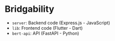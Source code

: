 # Bridgability
- `server`: Backend code (Express.js - JavaScript)
- `lib`: Frontend code (Flutter - Dart)
- `bert-api`: API (FastAPI - Python)


